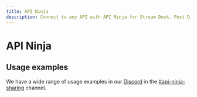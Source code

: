 ```yaml
---
title: API Ninja
description: Connect to any API with API Ninja for Stream Deck. Post Discord messages, check the weather, and more. Download on our Discord and take control today.
---
```


# API Ninja

## Usage examples

We have a wide range of usage examples in our [Discord](https://discord.gg/bcqsHJs) in the [#api-ninja-sharing](https://discord.com/channels/538862772285603880/683245436986851351) channel.